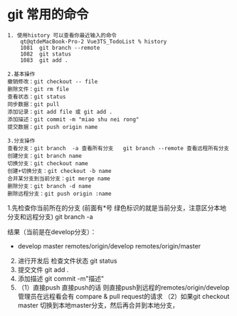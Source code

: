 # git 常用的命令

```
1. 使用history 可以查看你最近输入的命令
    qt@qtdeMacBook-Pro-2 Vue3TS_TodoList % history
    1081  git branch --remote
    1082  git status
    1083  git add .
 
2.基本操作
撤销修改：git checkout -- file
删除文件：git rm file
查看状态：git status
同步数据：git pull
添加记录：git add file 或 git add .
添加描述：git commit -m "miao shu nei rong"
提交数据：git push origin name

3.分支操作
查看分支：git branch  -a 查看所有分支   git branch --remote 查看远程所有分支
创建分支：git branch name
切换分支：git checkout name
创建+切换分支：git checkout -b name
合并某分支到当前分支：git merge name
删除分支：git branch -d name
删除远程分支：git push origin :name

```

1.先检查你当前所在的分支 (前面有*号 绿色标识的就是当前分支，注意区分本地分支和远程分支)
git branch -a

结果（当前是在develop分支）：
* develop
  master
  remotes/origin/develop
  remotes/origin/master
  
2. 进行开发后 检查文件状态 git status
3. 提交文件 git add .
4. 添加描述 git commit -m"描述"
5. （1）直接push  直接push的话 则直接push到远程的remotes/origin/develop 
       管理员在远程看会有 compare & pull request的请求
   （2）如果git checkout master 切换到本地master分支，然后再合并到本地分支，